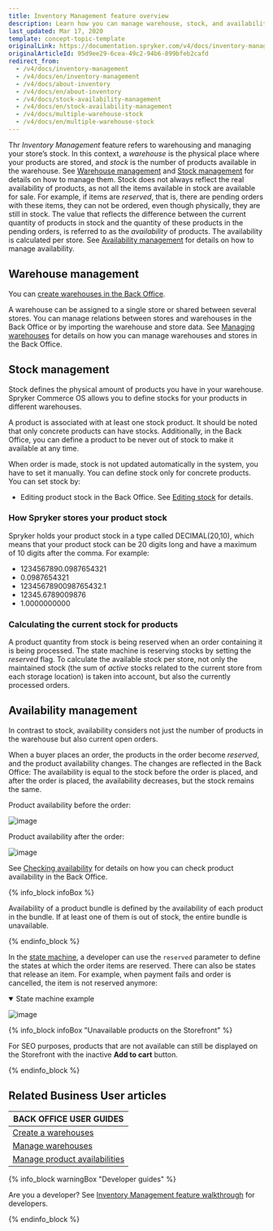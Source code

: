 ```yaml
---
title: Inventory Management feature overview
description: Learn how you can manage warehouse, stock, and availability with the Inventory Management feature
last_updated: Mar 17, 2020
template: concept-topic-template
originalLink: https://documentation.spryker.com/v4/docs/inventory-management
originalArticleId: 95d9ee29-6cea-49c2-94b6-899bfeb2cafd
redirect_from:
  - /v4/docs/inventory-management
  - /v4/docs/en/inventory-management
  - /v4/docs/about-inventory
  - /v4/docs/en/about-inventory
  - /v4/docs/stock-availability-management
  - /v4/docs/en/stock-availability-management
  - /v4/docs/multiple-warehouse-stock
  - /v4/docs/en/multiple-warehouse-stock
---
```


Thr *Inventory Management* feature refers to warehousing and managing your store’s stock. In this context, a *warehouse* is the physical place where your products are stored, and *stock* is the number of products available in the warehouse. See [Warehouse management](#warehouse-management) and [Stock management](#stock-management) for details on how to manage them.
Stock does not always reflect the real availability of products, as not all the items available in stock are available for sale. For example, if items are *reserved*, that is, there are pending orders with these items, they can not be ordered, even though physically, they are still in stock. The value that reflects the difference between the current quantity of products in stock and the quantity of these products in the pending orders, is referred to as the *availability* of products. The availability is calculated per store. See [Availability management](#availability-management) for details on how to manage availability.

## Warehouse management

You can [create warehouses in the Back Office](/docs/scos/user/back-office-user-guides/{{page.version}}/administration/warehouses/creating-warehouses.html).

A warehouse can be assigned to a single store or shared between several stores. You can manage relations between stores and warehouses in the Back Office or by importing the warehouse and store data. See [Managing warehouses](/docs/pbc/all/warehouse-management-system/{{page.version}}/base-shop/manage-in-the-back-office/edit-warehouses.html") for details on how you can manage warehouses and stores in the Back Office.

## Stock management

Stock defines the physical amount of products you have in your warehouse. Spryker Commerce OS allows you to define stocks for your products in different warehouses.

A product is associated with at least one stock product. It should be noted that only concrete products can have stocks. Additionally, in the Back Office, you can define a product to be never out of stock to make it available at any time.

When order is made, stock is not updated automatically in the system, you have to set it manually. You can define stock only for concrete products. You can set stock by:

* Editing product stock in the Back Office. See [Editing stock](/docs/scos/user/back-office-user-guides/{{page.version}}/catalog/availability/managing-products-availability.html#editing-stock) for details.

### How Spryker stores your product stock
Spryker holds your product stock in a type called DECIMAL(20,10), which means that your product stock can be 20 digits long and have a maximum of 10 digits after the comma. For example:

* 1234567890.0987654321
* 0.0987654321
* 1234567890098765432.1
* 12345.6789009876
* 1.0000000000

### Calculating the current stock for products
A product quantity from stock is being reserved when an order containing it is being processed. The state machine is reserving stocks by setting the *reserved* flag. To calculate the available stock per store, not only the maintained stock (the sum of *active* stocks related to the current store from each storage location) is taken into account, but also the currently processed orders.


## Availability management

In contrast to stock, availability considers not just the number of products in the warehouse but also current open orders.

When a buyer places an order, the products in the order become *reserved*, and the product availability changes. The changes are reflected in the Back Office: The availability is equal to the stock before the order is placed, and after the order is placed, the availability decreases, but the stock remains the same.

Product availability before the order:

![image](https://spryker.s3.eu-central-1.amazonaws.com/docs/Features/Inventory+Management/before-order-placement.png)

Product availability after the order:

![image](https://spryker.s3.eu-central-1.amazonaws.com/docs/Features/Inventory+Management/after-order-placement.png)

See [Checking availability](/docs/scos/user/back-office-user-guides/{{page.version}}/catalog/availability/managing-products-availability.html#checking-availability) for details on how you can check product availability in the Back Office.

{% info_block infoBox %}

Availability of a product bundle is defined by the availability of each product in the bundle. If at least one of them is out of stock, the entire bundle is unavailable.

{% endinfo_block %}

In the [state machine](/docs/scos/dev/back-end-development/data-manipulation/datapayload-conversion/state-machine/order-process-modelling-via-state-machines.html), a developer can use the `reserved` parameter to define the states at which the order items are reserved. There can also be states that release an item. For example, when payment fails and order is cancelled, the item is not reserved anymore:

<details open>
<summary markdown='span'>State machine example</summary>

![image](https://spryker.s3.eu-central-1.amazonaws.com/docs/Features/Inventory+Management/state-machine.png)

</details>

{% info_block infoBox "Unavailable products on the Storefront" %}

For SEO purposes, products that are not available can still be displayed on the Storefront with the inactive **Add to cart** button.

{% endinfo_block %}

## Related Business User articles

|BACK OFFICE USER GUIDES|
|---|
| [Create a warehouses](/docs/scos/user/back-office-user-guides/{{page.version}}/administration/warehouses/creating-warehouses.html)  |
| [Manage warehouses](/docs/pbc/all/warehouse-management-system/{{page.version}}/base-shop/manage-in-the-back-office/edit-warehouses.html") |
| [Manage product availabilities](/docs/scos/user/back-office-user-guides/{{page.version}}/catalog/availability/managing-products-availability.html)  |

{% info_block warningBox "Developer guides" %}

Are you a developer? See [Inventory Management feature walkthrough](/docs/scos/dev/feature-walkthroughs/{{page.version}}/inventory-management-feature-walkthrough/inventory-management-feature-walkthrough.html) for developers.

{% endinfo_block %}
